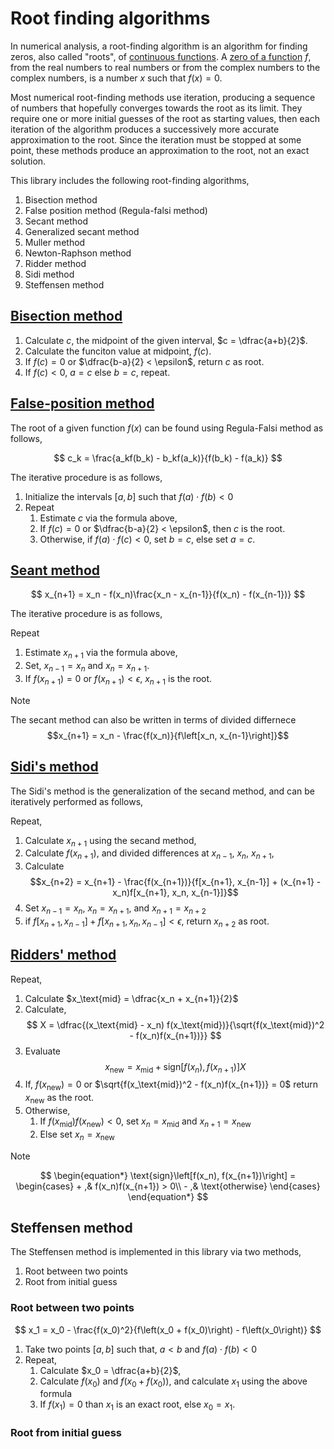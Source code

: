 # Root finding algorithms

In numerical analysis, a root-finding algorithm is an algorithm for finding zeros, also called "roots", of [continuous functions](https://en.wikipedia.org/wiki/Continuous_function). A [zero of a function](https://en.wikipedia.org/wiki/Zero_of_a_function) $f$, from the real numbers to real numbers or from the complex numbers to the complex numbers, is a number $x$ such that $f(x) = 0$.

Most numerical root-finding methods use iteration, producing a sequence of numbers that hopefully converges towards the root as its limit. They require one or more initial guesses of the root as starting values, then each iteration of the algorithm produces a successively more accurate approximation to the root. Since the iteration must be stopped at some point, these methods produce an approximation to the root, not an exact solution.

This library includes the following root-finding algorithms,

1. Bisection method
2. False position method (Regula-falsi method)
3. Secant method
4. Generalized secant method
5. Muller method
6. Newton-Raphson method
7. Ridder method
8. Sidi method
9. Steffensen method

## [Bisection method](https://en.wikipedia.org/wiki/Bisection_method)

1. Calculate $c$, the midpoint of the given interval, $c = \dfrac{a+b}{2}$.
2. Calculate the funciton value at midpoint, $f(c)$.
3. If $f(c) = 0$ or $\dfrac{b-a}{2} < \epsilon$, return $c$ as root.
4. If $f(c) < 0$, $a = c$ else $b = c$, repeat.

## [False-position method](https://en.wikipedia.org/wiki/Regula_falsi#The_regula_falsi_(false_position)_method)

The root of a given function $f(x)$ can be found using Regula-Falsi method as follows,

$$ c_k = \frac{a_kf(b_k) - b_kf(a_k)}{f(b_k) - f(a_k)} $$

The iterative procedure is as follows,
1. Initialize the intervals $[a, b]$ such that $f(a)\cdot f(b) < 0$
2. Repeat
   1. Estimate $c$ via the formula above,
   2. If $f(c) = 0$ or $\dfrac{b-a}{2} < \epsilon$, then $c$ is the root.
   3. Otherwise, if $f(a)\cdot f(c) < 0$, set $b = c$, else set $a = c$.

## [Seant method](https://en.wikipedia.org/wiki/Secant_method)

$$ x_{n+1} = x_n - f(x_n)\frac{x_n - x_{n-1}}{f(x_n) - f(x_{n-1})} $$

The iterative procedure is as follows,

Repeat
1. Estimate $x_{n+1}$ via the formula above,
2. Set, $x_{n-1} = x_n$ and $x_n = x_{n+1}$.
3. If $f(x_{n+1}) = 0$ or $f(x_{n+1}) < \epsilon$, $x_{n+1}$ is the root.

> [!NOTE]
> The secant method can also be written in terms of divided differnece
> $$x_{n+1} = x_n - \frac{f(x_n)}{f\left[x_n, x_{n-1}\right]}$$

## [Sidi's method](https://en.wikipedia.org/wiki/Sidi%27s_generalized_secant_method)

The Sidi's method is the generalization of the secand method, and can be iteratively performed as follows,

Repeat,
1. Calculate $x_{n+1}$ using the secand method,
2. Calculate $f(x_{n+1})$, and divided differences at $x_{n-1}$, $x_n$, $x_{n+1}$,
3. Calculate
$$x_{n+2} = x_{n+1} - \frac{f(x_{n+1})}{f[x_{n+1}, x_{n-1}] + (x_{n+1} - x_n)f[x_{n+1}, x_n, x_{n-1}]}$$
4. Set $x_{n-1} = x_n$, $x_n = x_{n+1}$, and $x_{n+1} = x_{n+2}$
5. if $f[x_{n+1}, x_{n-1}] + f[x_{n+1}, x_n, x_{n-1}] < \epsilon$, return $x_{n+2}$ as root.

## [Ridders' method](https://en.wikipedia.org/wiki/Ridders%27_method)

Repeat,
1. Calculate $x_\text{mid} = \dfrac{x_n + x_{n+1}}{2}$
2. Calculate,
$$ X = \dfrac{(x_\text{mid} - x_n) f(x_\text{mid})}{\sqrt{f(x_\text{mid})^2 - f(x_n)f(x_{n+1})}} $$
3. Evaluate
$$x_\text{new} = x_\text{mid} + \text{sign}\left[f(x_n), f(x_{n+1})\right]X$$
4. If, $f(x_\text{new}) = 0$ or $\sqrt{f(x_\text{mid})^2 - f(x_n)f(x_{n+1})} = 0$ return $x_\text{new}$ as the root.
5. Otherwise,
   1. If $f(x_\text{mid})f(x_\text{new}) < 0$, set $x_{n} = x_\text{mid}$ and $x_{n+1} = x_\text{new}$
   3. Else set $x_n = x_\text{new}$

> [!NOTE]
> $$ 
> \begin{equation*}
> \text{sign}\left[f(x_n), f(x_{n+1})\right] = 
>    \begin{cases}
>        + ,& f(x_n)f(x_{n+1}) > 0\\
>        - ,& \text{otherwise}
>    \end{cases}
> \end{equation*}
> $$

## Steffensen method

The Steffensen method is implemented in this library via two methods,

1. Root between two points
2. Root from initial guess

### Root between two points

$$ x_1 = x_0 - \frac{f(x_0)^2}{f\left(x_0 + f(x_0)\right) - f\left(x_0\right)} $$

1. Take two points $[a, b]$ such that, $a < b$ and $f(a)\cdot f(b) < 0$
2. Repeat,
   1. Calculate $x_0 = \dfrac{a+b}{2}$,
   2. Calculate $f(x_0)$ and $f(x_0 + f(x_0))$, and calculate $x_1$ using the above formula
   3. If $f(x_1) = 0$ than $x_1$ is an exact root, else $x_0 = x_1$.

### Root from initial guess